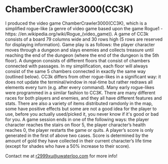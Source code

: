 # ChamberCrawler3000(CC3K)
I produced the video game ChamberCrawler3000(CC3K), which is a simplified rogue-like (a genre of video game based upon the game Rogue1 - https: //en.wikipedia.org/wiki/Rogue_(video_game)). A game of CC3k consists of a board 79 columns wide and 30 rows high (5 rows are reserved for displaying information). Game play is as follows: the player character moves through a dungeon and slays enemies and collects treasure until reaching the end of the dungeon (where the end of the dungeon is the 5th floor). A dungeon consists of different floors that consist of chambers connected with passages. In my simplification, each floor will always consist of the same 5 chambers connected in exactly the same way (outlined below). CC3k differs from other rogue-likes in a significant way: it does not update the terminal/window in real-time but rather redraws all elements every turn (e.g. after every command). Many early rogue-likes were programmed in a similar fashion to CC3K. There are many different races for both players and enemies, and they all have different features and stats. There are also a variety of items distributed ramdonly in the map, some have positive effects but some are not a good idea for the player to use, before you actually used/picked it, you never know if it's good or bad for you. A game session ends in one of the following ways: the player character reaches the stairs on floor 5, the player character’s health reaches 0, the player restarts the game or quits. A player’s score is only generated in the first of above two cases. Score is determined by the amount of gold they have collected in their current character’s life time (except for shades who have a 50% increase to their score).

Contact me at r2999xu@uwaterloo.com for more info!
